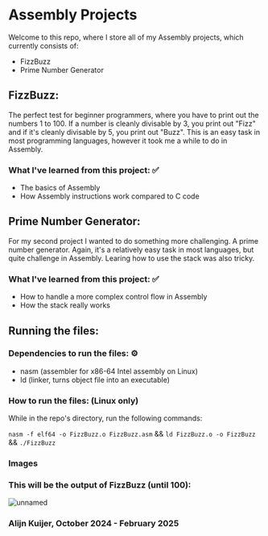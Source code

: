 # Assembly Projects

Welcome to this repo, where I store all of my Assembly projects, which currently consists of:
- FizzBuzz
- Prime Number Generator

## FizzBuzz:
The perfect test for beginner programmers, where you have to print out the numbers 1 to 100. If a number is cleanly divisable by 3, you print out "Fizz" and if it's cleanly divisable by 5, you print out "Buzz". This is an easy task in most programming languages, however it took me a while to do in Assembly.

### What I've learned from this project: ✅
- The basics of Assembly
- How Assembly instructions work compared to C code

## Prime Number Generator:
For my second project I wanted to do something more challenging. A prime number generator. Again, it's a relatively easy task in most languages, but quite challenge in Assembly. Learing how to use the stack was also tricky.

### What I've learned from this project: ✅
- How to handle a more complex control flow in Assembly
- How the stack really works

## Running the files:

### Dependencies to run the files: ⚙️
- nasm (assembler for x86-64 Intel assembly on Linux)
- ld (linker, turns object file into an executable)

### How to run the files: (Linux only)
While in the repo's directory, run the following commands:

`nasm -f elf64 -o FizzBuzz.o FizzBuzz.asm` && `ld FizzBuzz.o -o FizzBuzz` && `./FizzBuzz`

### Images
### This will be the output of FizzBuzz (until 100):
![unnamed](https://github.com/user-attachments/assets/cc327992-fd5d-4803-8305-3894720337b1)

### Alijn Kuijer, October 2024 - February 2025
